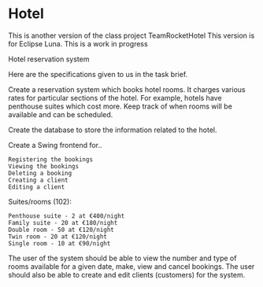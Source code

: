 Hotel
=====

This is another version of the class project TeamRocketHotel
This version is for Eclipse Luna.
This is a work in progress

Hotel reservation system


Here are the specifications given to us in the task brief.

Create a reservation system which books hotel rooms. It charges various rates for particular sections of the hotel. For example, hotels have penthouse suites which cost more. Keep track of when rooms will be available and can be scheduled.

Create the database to store the information related to the hotel.

Create a Swing frontend for..

    Registering the bookings
    Viewing the bookings
    Deleting a booking
    Creating a client
    Editing a client

Suites/rooms (102):

    Penthouse suite - 2 at €400/night
    Family suite - 20 at €180/night
    Double room - 50 at €120/night
    Twin room - 20 at €120/night
    Single room - 10 at €90/night

The user of the system should be able to view the number and type of rooms available for a given date, make, view and cancel bookings. The user should also be able to create and edit clients (customers) for the system.
